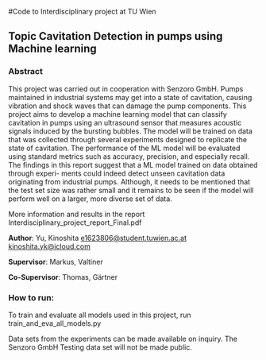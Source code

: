 #Code to Interdisciplinary project at TU Wien



## Topic Cavitation Detection in pumps using Machine learning

### Abstract

This project was carried out in cooperation with Senzoro GmbH.
Pumps maintained in industrial systems may get into a state of cavitation, causing vibration
and shock waves that can damage the pump components.
This project aims to develop a machine learning model that can classify cavitation in pumps
using an ultrasound sensor that measures acoustic signals induced by the bursting bubbles.
The model will be trained on data that was collected through several experiments designed
to replicate the state of cavitation. The performance of the ML model will be evaluated using
standard metrics such as accuracy, precision, and especially recall.
The findings in this report suggest that a ML model trained on data obtained through experi-
ments could indeed detect unseen cavitation data originating from industrial pumps. Although,
it needs to be mentioned that the test set size was rather small and it remains to be seen if the
model will perform well on a larger, more diverse set of data.


More information and results in the report Interdisciplinary_project_report_Final.pdf




**Author**: Yu, Kinoshita
e1623806@student.tuwien.ac.at
kinoshita.yk@icloud.com

**Supervisor**: Markus, Valtiner

**Co-Supervisor**: Thomas, Gärtner


### How to run:

To train and evaluate all models used in this project, run train_and_eva_all_models.py

Data sets from the experiments can be made available on inquiry.
The Senzoro GmbH Testing data set will not be made public.